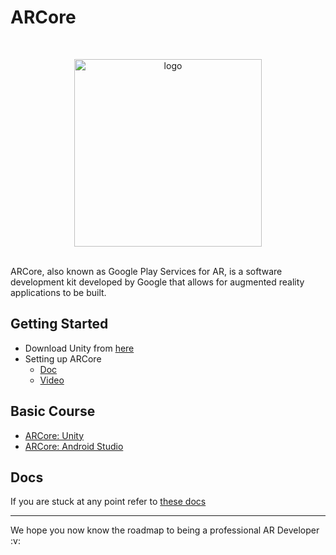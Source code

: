 # ARCore
<br>
<p align="center"><img src="https://user-images.githubusercontent.com/76126020/128592965-5c0c8087-f4c5-4a8a-85c2-a4f4cb05dbcd.png" alt="logo" width="300"/></a>
</p>
<br>
ARCore, also known as Google Play Services for AR, is a software development kit developed by Google that allows for augmented reality applications to be built.
  
## Getting Started
- Download Unity from [here](https://unity3d.com/get-unity/download)
- Setting up ARCore 
  * [Doc](https://developers.google.com/ar/develop/unity/quickstart-android)
  * [Video](https://www.youtube.com/watch?v=VftuuaxIPIU)
 
 ## Basic Course
 - [ARCore: Unity](https://www.youtube.com/playlist?list=PL6VJLOFcTt7adiGpGlkDykUTkxvRHjZJ2)
 - [ARCore: Android Studio](https://www.youtube.com/playlist?list=PLsOU6EOcj51cEDYpCLK_bzo4qtjOwDWfW)
 
 ## Docs
If you are stuck at any point refer to [these docs](https://developers.google.com/ar/develop)

<hr>
We hope you now know the roadmap to being a professional AR Developer :v: